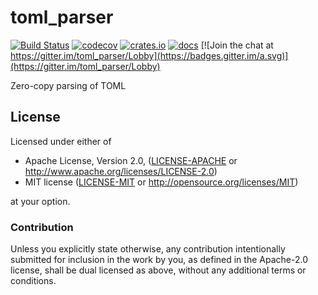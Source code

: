 # toml_parser

[![Build Status](https://github.com/toml-rs/toml/workflows/Continuous%20integration/badge.svg)](https://github.com/toml-rs/toml/actions)
[![codecov](https://codecov.io/gh/toml-rs/toml/branch/master/graph/badge.svg)](https://codecov.io/gh/toml-rs/toml)
[![crates.io](https://img.shields.io/crates/v/toml_parser.svg)](https://crates.io/crates/toml_parser)
[![docs](https://docs.rs/toml_parser/badge.svg)](https://docs.rs/toml_parser)
[![Join the chat at https://gitter.im/toml_parser/Lobby](https://badges.gitter.im/a.svg)](https://gitter.im/toml_parser/Lobby)


Zero-copy parsing of TOML

## License

Licensed under either of

* Apache License, Version 2.0, ([LICENSE-APACHE](LICENSE-APACHE) or <http://www.apache.org/licenses/LICENSE-2.0>)
* MIT license ([LICENSE-MIT](LICENSE-MIT) or <http://opensource.org/licenses/MIT>)

at your option.

### Contribution

Unless you explicitly state otherwise, any contribution intentionally submitted for inclusion in the work by you, as defined in the Apache-2.0 license, shall be dual licensed as above, without any additional terms or conditions.
